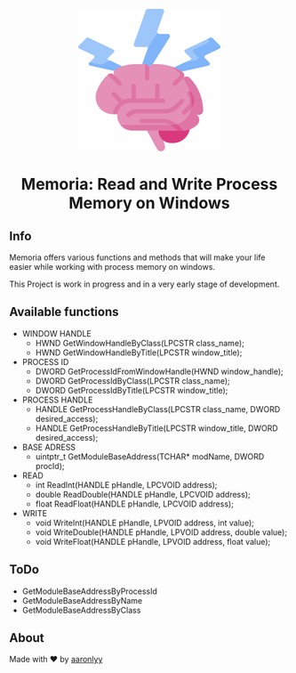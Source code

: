 <p align="center"><img src="./media/brain.png"/></p>
<h1 align=center> Memoria: Read and Write Process Memory on Windows</h1>

## Info
Memoria offers various functions and methods that will make your life easier while working with process memory on windows.

This Project is work in progress and in a very early stage of development.

## Available functions

- WINDOW HANDLE
  - HWND GetWindowHandleByClass(LPCSTR class_name);
  - HWND GetWindowHandleByTitle(LPCSTR window_title);
- PROCESS ID
  - DWORD GetProcessIdFromWindowHandle(HWND window_handle);
  - DWORD GetProcessIdByClass(LPCSTR class_name);
  - DWORD GetProcessIdByTitle(LPCSTR window_title);
- PROCESS HANDLE
  - HANDLE GetProcessHandleByClass(LPCSTR class_name, DWORD desired_access);
  - HANDLE GetProcessHandleByTitle(LPCSTR window_title, DWORD desired_access);
- BASE ADRESS
  - uintptr_t GetModuleBaseAddress(TCHAR* modName, DWORD procId);
- READ
  - int ReadInt(HANDLE pHandle, LPCVOID address);
  - double ReadDouble(HANDLE pHandle, LPCVOID address);
  - float ReadFloat(HANDLE pHandle, LPCVOID address);
- WRITE
  - void WriteInt(HANDLE pHandle, LPVOID address, int value);
  - void WriteDouble(HANDLE pHandle, LPVOID address, double value);
  - void WriteFloat(HANDLE pHandle, LPVOID address, float value);

## ToDo

- GetModuleBaseAddressByProcessId
- GetModuleBaseAddressByName
- GetModuleBaseAddressByClass

## About

Made with ♥ by [aaronlyy](https://github.com/aaronlyy)
